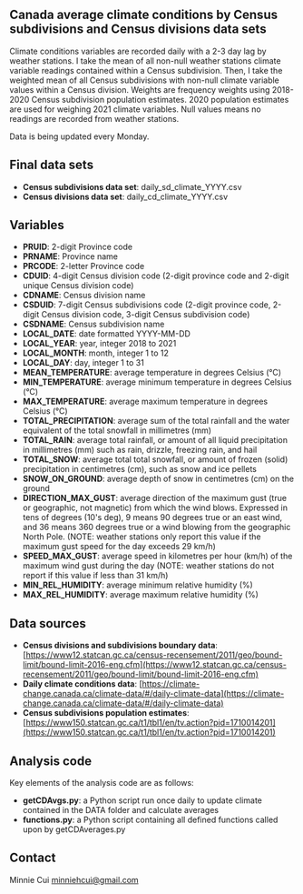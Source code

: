 ## Canada average climate conditions by Census subdivisions and Census divisions data sets

Climate conditions variables are recorded daily with a 2-3 day lag by weather stations. I take the mean of all non-null weather stations climate variable readings contained within a Census subdivision. Then, I take the weighted mean of all Census subdivisions with non-null climate variable values within a Census division. Weights are frequency weights using 2018-2020 Census subdivision population estimates. 2020 population estimates are used for weighing 2021 climate variables. Null values means no readings are recorded from weather stations.

Data is being updated every Monday.

## Final data sets

- **Census subdivisions data set**: daily_sd_climate_YYYY.csv
- **Census divisions data set**:    daily_cd_climate_YYYY.csv

## Variables

- **PRUID**: 2-digit Province code
- **PRNAME**: Province name
- **PRCODE**: 2-letter Province code
- **CDUID**: 4-digit Census division code (2-digit province code and 2-digit unique Census division code)
- **CDNAME**: Census division name
- **CSDUID**: 7-digit Census subdivisions code (2-digit province code, 2-digit Census division code, 3-digit Census subdivision code)
- **CSDNAME**: Census subdivision name
- **LOCAL_DATE**: date formatted YYYY-MM-DD
- **LOCAL_YEAR**: year, integer 2018 to 2021
- **LOCAL_MONTH**: month, integer 1 to 12
- **LOCAL_DAY**: day, integer 1 to 31
- **MEAN_TEMPERATURE**: average temperature in degrees Celsius (°C)
- **MIN_TEMPERATURE**: average minimum temperature in degrees Celsius (°C)
- **MAX_TEMPERATURE**: average maximum temperature in degrees Celsius (°C)
- **TOTAL_PRECIPITATION**: average sum of the total rainfall and the water equivalent of the total snowfall in millimetres (mm)
- **TOTAL_RAIN**: average total rainfall, or amount of all liquid precipitation in millimetres (mm) such as rain, drizzle, freezing rain, and hail
- **TOTAL_SNOW**: average total total snowfall, or amount of frozen (solid) precipitation in centimetres (cm), such as snow and ice pellets
- **SNOW_ON_GROUND**: average depth of snow in centimetres (cm) on the ground
- **DIRECTION_MAX_GUST**: average direction of the maximum gust (true or geographic, not magnetic) from which the wind blows. Expressed in tens of degrees (10's deg), 9 means 90 degrees true or an east wind, and 36 means 360 degrees true or a wind blowing from the geographic North Pole. (NOTE: weather stations only report this value if the maximum gust speed for the day exceeds 29 km/h)
- **SPEED_MAX_GUST**: average speed in kilometres per hour (km/h) of the maximum wind gust during the day (NOTE: weather stations do not report if this value if less than 31 km/h)
- **MIN_REL_HUMIDITY**: average minimum relative humidity (%)
- **MAX_REL_HUMIDITY**: average maximum relative humidity (%)

## Data sources

- **Census divisions and subdivisions boundary data**: [https://www12.statcan.gc.ca/census-recensement/2011/geo/bound-limit/bound-limit-2016-eng.cfm](https://www12.statcan.gc.ca/census-recensement/2011/geo/bound-limit/bound-limit-2016-eng.cfm)
- **Daily climate conditions data**: [https://climate-change.canada.ca/climate-data/#/daily-climate-data](https://climate-change.canada.ca/climate-data/#/daily-climate-data)
- **Census subdivisions population estimates**: [https://www150.statcan.gc.ca/t1/tbl1/en/tv.action?pid=1710014201](https://www150.statcan.gc.ca/t1/tbl1/en/tv.action?pid=1710014201)

## Analysis code

Key elements of the analysis code are as follows:
- **getCDAvgs.py**: a Python script run once daily to update climate contained in the DATA folder and calculate averages
- **functions.py**: a Python script containing all defined functions called upon by getCDAverages.py

## Contact
Minnie Cui
minniehcui@gmail.com
